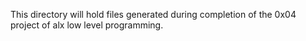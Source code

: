 This directory will hold files generated during completion of the 0x04 project of alx low level programming.
